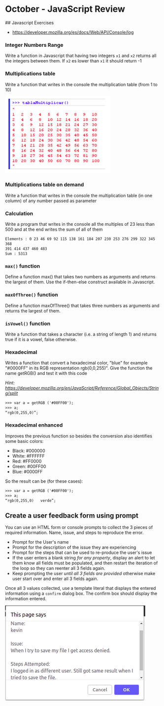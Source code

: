 # October - JavaScript Review

## Javascript Exercises 

- https://developer.mozilla.org/es/docs/Web/API/Console/log

### Integer Numbers Range

Write a function in Javascript that having two integers `x1` and `x2` returns all the integers between them. If `x2` es lower than `x1` it should return -1

### Multiplications table

Write a function that writes in the console the multiplication table (from 1 to 10)

![multiplication](./multiplication-table.png?raw=true)


### Multiplications table on demand

Write a function that writes in the console the multiplication table (in one column) of any number passed as parameter

### Calculation

Write a program that writes in the console all the multiples of 23 less than 500 and at the end writes the sum of all of them

    Elements : 0 23 46 69 92 115 138 161 184 207 230 253 276 299 322 345 368
    391 414 437 460 483
    Sum : 5313

### `max()` function

Define a function max() that takes two numbers as arguments and returns the largest of them. Use the if-then-else construct available in Javascript.

### `maxOfThree()` function

Define a function maxOfThree() that takes three numbers as arguments and returns the largest of them.

### `isVowel()` function

Write a function that takes a character (i.e. a string of length 1) and returns true if it is a vowel, false otherwise.

### Hexadecimal 

Writes a function that convert a hexadecimal color, "blue" for example "#0000FF" in its RGB representation rgb(0,0,255)". Give the function the name getRGB() and test it with this code

_Hint: https://developer.mozilla.org/en/JavaScript/Reference/Global_Objects/String/split_


    >>> var a = getRGB ('#00FF00');
    >>> a;
    “rgb(0,255,0)”;


### Hexadecimal enhanced

Improves the previous function so besides the conversion also identifies some basic colors:
- Black: #000000
- White: #FFFFFF
- Red: #FF0000
- Green: #00FF00
- Blue: #0000FF

So the result can be (for these cases):

    >>> var a = getRGB ('#00FF00'); 
    >>> a;
    “rgb(0,255,0)   verde”;

## Create a user feedback form using prompt
You can use an HTML form or console prompts to collect the 3 pieces of required information. 
Name, issue, and steps to reproduce the error.

- Prompt for the User's name
- Prompt for the description of the issue they are experiencing
- Prompt for the steps that can be used to re-produce the user's issue
- If the user enters a blank string *for any property*, display an alert to let them know all fields must be populated, and then restart the iteration of the loop so they can reenter all 3 fields again.
- Keep prompting the user *until all 3 fields are provided* otherwise make user start over and enter all 3 fields again.

Once all 3 values collected, use a template literal that displays the entered information using a `confirm` dialog box.
The confirm box should display the information entered.

![Example Confirm Output](./confirm.png)
